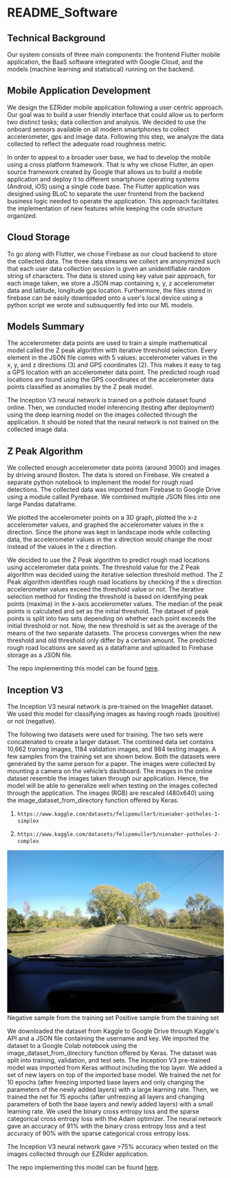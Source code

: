 # README_Software

## Technical Background

Our system consists of three main components: the frontend Flutter mobile application, the BaaS software integrated with Google Cloud, and the models (machine learning and statistical) running on the backend. 

## Mobile Application Development

We design the EZRider mobile application following a user centric approach. Our goal was to build a user friendly interface that could allow us to perform two distinct tasks; data collection and analysis. We decided to use the onboard sensors available on all modern smartphones to collect accelerometer, gps and image data. Following this step, we analyze the data collected to reflect the adequate road roughness metric.

In order to appeal to a broader user base, we had to develop the mobile using a cross platform framework. That is why we chose Flutter, an open source framework created by Google that allows us to build a mobile application and deploy it to different smartphone operating systems (Android, iOS) using a single code base. The Flutter application was designed using BLoC to separate the user frontend from the backend business logic needed to operate the application. This approach facilitates the implementation of new features while keeping the code structure organized.

## Cloud Storage

To go along with Flutter, we chose Firebase as our cloud backend to store the collected data. The three data streams we collect are anonymized such that each user data collection session is given an unidentifiable random string of characters. The data is stored using key value pair approach, for each image taken, we store a JSON map containing x, y, z accelerometer data and latitude, longitude gps location. Furthermore, the files stored in firebase can be easily downloaded onto a user's local device using a python script we wrote and subsuquently fed into our ML models.

## Models Summary

The accelerometer data points are used to train a simple mathematical model called the Z peak algorithm with iterative threshold selection. Every element in the JSON file comes with 5 values: accelerometer values in the x, y, and z directions (3) and GPS coordinates (2). This makes it easy to tag a GPS location with an accelerometer data point. The predicted rough road locations are found using the GPS coordinates of the accelerometer data points classified as anomalies by the Z peak model.

The Inception V3 neural network is trained on a pothole dataset found online. Then, we conducted model inferencing (testing after deployment) using the deep learning model on the images collected through the application. It should be noted that the neural network is not trained on the collected image data. 

## Z Peak Algorithm

We collected enough accelerometer data points (around 3000) and images by driving around Boston. The data is stored on Firebase. We created a separate python notebook to implement the model for rough road detections. The collected data was imported from Firebase to Google Drive using a module called Pyrebase. We combined multiple JSON files into one large Pandas dataframe.

We plotted the accelerometer points on a 3D graph, plotted the x-z accelerometer values, and graphed the accelerometer values in the x direction. Since the phone was kept in landscape mode while collecting data, the accelerometer values in the x direction would change the most instead of the values in the z direction. 

We decided to use the Z Peak algorithm to predict rough road locations using accelerometer data points. The threshold value for the Z Peak algorithm was decided using the iterative selection threshold method. The Z Peak algorithm identifies rough road locations by checking if the x direction accelerometer values exceed the threshold value or not. The iterative selection method for finding the threshold is based on identifying peak points (maxima) in the x-axis accelerometer values. The median of the peak points is calculated and set as the initial threshold. The dataset of peak points is split into two sets depending on whether each point exceeds the initial threshold or not. Now, the new threshold is set as the average of the means of the two separate datasets. The process converges when the new threshold and old threshold only differ by a certain amount. The predicted rough road locations are saved as a dataframe and uploaded to Firebase storage as a JSON file. 

The repo implementing this model can be found [here](https://github.com/balajisath/Road_Roughness_Mapping_System).

## Inception V3

The Inception V3 neural network is pre-trained on the ImageNet dataset. We used this model for classifying images as having rough roads (positive) or not (negative).

The following two datasets were used for training. The two sets were concatenated to create a larger dataset. The combined data set contains 10,662 training images, 1184 validation images, and 984 testing images. A few samples from the training set are shown below. Both the datasets were generated by the same person for a paper. The images were collected by mounting a camera on the vehicle’s dashboard. The images in the online dataset resemble the images taken through our application. Hence, the model will be able to generalize well when testing on the images collected through the application. The images (RGB) are rescaled (480x640) using the image_dataset_from_directory function offered by Keras.

1.     https://www.kaggle.com/datasets/felipemuller5/nienaber-potholes-1-simplex
2.     https://www.kaggle.com/datasets/felipemuller5/nienaber-potholes-2-complex

![training1](images/training1.jpg)
Negative sample from the training set           Positive sample from the training set

We downloaded the dataset from Kaggle to Google Drive through Kaggle's API and a JSON file containing the username and key. We imported the dataset to a Google Colab notebook using the image_dataset_from_directory function offered by Keras. The dataset was split into training, validation, and test sets. The Inception V3 pre-trained model was imported from Keras without including the top layer. We added a set of new layers on top of the imported base model. We trained the net for 10 epochs (after freezing imported base layers and only changing the parameters of the newly added layers) with a large learning rate. Then, we trained the net for 15 epochs (after unfreezing all layers and changing parameters of both the base layers and newly added layers) with a small learning rate. We used the binary cross entropy loss and the sparse categorical cross entropy loss with the Adam optimizer. The neural network gave an accuracy of 91% with the binary cross entropy loss and a test accuracy of 90% with the sparse categorical cross entropy loss. 
 
The Inception V3 neural network gave >75% accuracy when tested on the images collected through our EZRider application.

The repo implementing this model can be found [here](https://github.com/balajisath/Road_Roughness_Mapping_System).

